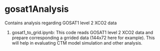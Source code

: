# gosat1Analysis
Contains analysis regarding GOSAT1 level 2 XCO2 data   <br />
1. gosat1_to_grid.ipynb: This code reads GOSAT1 level 2 XCO2 data and prepare corresponding a grrided data (144x72 here for example). This will help in evaluating CTM model simulation and other analysis.

